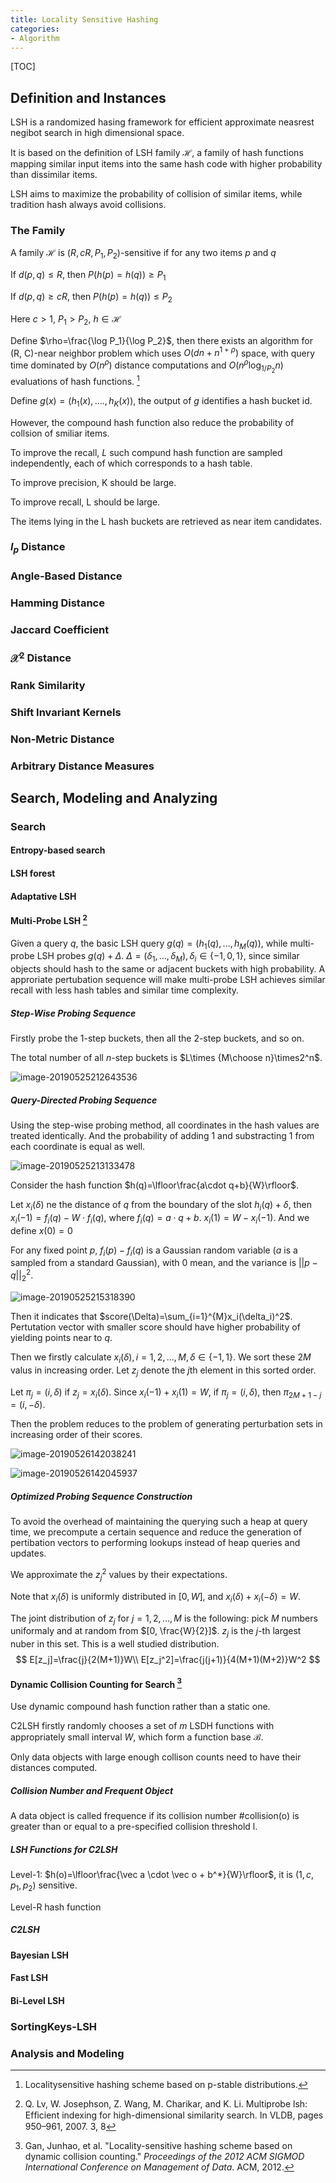 ```yaml
---
title: Locality Sensitive Hashing
categories:
- Algorithm
---
```


[TOC]

## Definition and Instances

LSH is a randomized hasing framework for efficient approximate neasrest negibot search in high dimensional space.

It is based on the definition of LSH family $\mathcal{H}$, a family of hash functions mapping similar input items into the same hash code with higher probability than dissimilar items.

LSH aims to maximize the probability of collision of similar items, while tradition hash always avoid collisions.

### The Family

A family $\mathcal{H}$ is $(R, cR, P_1, P_2)$-sensitive if for any two items $p$ and $q$

If $d(p, q)\le R$, then $P(h(p)=h(q))\ge P_1​$

If $d(p, q)\ge cR$, then $P(h(p)=h(q))\le P_2$

Here $c>1$, $P_1>P_2$, $h\in\mathcal{H}$

Define $\rho=\frac{\log P_1}{\log P_2}$, then there exists an algorithm for (R, C)-near neighbor problem which uses $O(dn+n^{1+\rho})$ space, with query time dominated by $O(n^{\rho})$ distance computations and $O(n^{\rho}\log_{1/P_2}n)$ evaluations of hash functions. [^fn1]

[^fn1]: Localitysensitive hashing scheme based on p-stable distributions.

Define $g(x)=(h_1(x), ...., h_K(x))$, the output of $g$ identifies a hash bucket id.

However, the compound hash function also reduce the probability of collsion of smiliar items.

To improve the recall, $L$ such compund hash function are sampled independently, each of which corresponds to a hash table.



To improve precision, K should be large.

To improve recall, L should be large.

The items lying in the L hash buckets are retrieved as near item candidates.

### $l_p$ Distance

### Angle-Based Distance

### Hamming Distance

### Jaccard Coefficient

### $\mathcal{X}^2$ Distance

### Rank Similarity

### Shift Invariant Kernels

### Non-Metric Distance

### Arbitrary Distance Measures

## Search, Modeling and Analyzing

### Search

#### Entropy-based search

#### LSH forest

#### Adaptative LSH

#### Multi-Probe LSH [^multi-probe-lsh]

Given a query $q$, the basic LSH query $g(q)=(h_1(q), ..., h_M(q))$, while multi-probe LSH probes $g(q)+\Delta$. $\Delta=(\delta_1, ..., \delta_M), \delta_i\in\{-1, 0, 1\}$, since similar objects should hash to the same or adjacent buckets with high probability. A approriate pertubation sequence will make multi-probe LSH achieves similar recall with less hash tables and similar time complexity.

##### Step-Wise Probing Sequence

Firstly probe the 1-step buckets, then all the 2-step buckets, and so on.

The total number of all $n$-step buckets is $L\times {M\choose n}\times2^n$.

![image-20190525212643536](locality_sensitive_hash/image-20190525212643536.png)

##### Query-Directed Probing Sequence

Using the step-wise probing method, all coordinates in the hash values are treated identically. And the probability of adding 1 and substracting 1 from each coordinate is equal as well.

![image-20190525213133478](locality_sensitive_hash/image-20190525213133478.png)

Consider the hash function $h(q)=\lfloor\frac{a\cdot q+b}{W}\rfloor$.

Let $x_i(\delta)$ ne the distance of $q$ from the boundary of the slot $h_i(q)+\delta$, then $x_i(-1)=f_i(q)-W\cdot f_i(q)$, where $f_i(q)=a\cdot q + b$. $x_i(1)=W-x_i(-1)$. And we define $x(0)=0$

For any fixed point $p$, $f_i(p)-f_i(q)$ is a Gaussian random variable ($a$ is a sampled from a standard Gaussian), with 0 mean, and the variance is $||p-q||_2^2$.

![image-20190525215318390](locality_sensitive_hash/image-20190525215318390.png)

Then it indicates that $score(\Delta)=\sum_{i=1}^{M}x_i(\delta_i)^2$. Pertutation vector with smaller score should have higher probability of yielding points near to $q$.

Then we firstly calculate $x_i(\delta), i=1, 2, ..., M, \delta\in\{-1,1\}$. We sort these $2M$ valus in increasing order. Let $z_j$ denote the $j$th element in this sorted order.

Let $\pi_j=(i, \delta)$ if $z_j=x_i(\delta)$. Since $x_i(-1)+x_i(1)=W$, if $\pi_j=(i, \delta)$, then $\pi_{2M+1-j}=(i, -\delta)$.

Then the problem reduces to the problem of generating perturbation sets in increasing order of their scores.

![image-20190526142038241](locality_sensitive_hash/image-20190526142038241.png)

![image-20190526142045937](locality_sensitive_hash/image-20190526142045937.png)

##### Optimized Probing Sequence Construction

To avoid the overhead of maintaining the querying such a heap at query time, we precompute a certain sequence and reduce the generation of pertibation vectors to performing lookups instead of heap queries and updates.

We approximate the $z_j^2$ values by their expectations.

Note that $x_i(\delta)$ is uniformly distributed in $[0, W]$, and $x_i(\delta)+x_i(-\delta)=W$.

The joint distribution of $z_j$ for $j=1,2,...,M$ is the following: pick $M$ numbers uniformaly and at random from $[0, \frac{W}{2}]$. $z_j$ is the $j$-th largest nuber in this set. This is a well studied distribution.
$$
E[z_j]=\frac{j}{2(M+1)}W\\
E[z_j^2]=\frac{j(j+1)}{4(M+1)(M+2)}W^2
$$


[^multi-probe-lsh]: Q. Lv, W. Josephson, Z. Wang, M. Charikar, and K. Li. Multiprobe lsh: Efﬁcient indexing for high-dimensional similarity search. In VLDB, pages 950–961, 2007. 3, 8

#### Dynamic Collision Counting for Search [^c2lsh]

Use dynamic compound hash function rather than a static one.

C2LSH firstly randomly chooses a set of $m$ LSDH functions with appropriately small interval $W$, which form a function base $\mathcal{B}$.

Only data objects with large enough collison counts need to have their distances computed.

##### Collision Number and Frequent Object

A data object is called frequence if its collision number #collision(o) is greater than or equal to a pre-specified collision threshold l.

##### LSH Functions for C2LSH

Level-1: $h(o)=\lfloor\frac{\vec a \cdot \vec o + b^*}{W}\rfloor$, it is $(1, c, p_1, p_2)$ sensitive.

Level-R hash function

##### C2LSH



[^c2lsh]: Gan, Junhao, et al. "Locality-sensitive hashing scheme based on dynamic collision counting." *Proceedings of the 2012 ACM SIGMOD International Conference on Management of Data*. ACM, 2012.

#### Bayesian LSH

#### Fast LSH

#### Bi-Level LSH

### SortingKeys-LSH

### Analysis and Modeling

